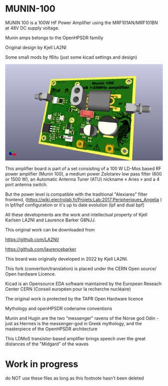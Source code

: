# MUNIN-100
MUNIN 100 is a 100W HF Power Amplifier using the MRF101AN/MRF101BN at 48V DC supply voltage.

Munin amps belongs to the OpenHPSDR familly

Original design by Kjell LA2NI

Some small mods by f6itu (just some kicad settings and design)


![Munin, a 100W HF linear amplifier](https://github.com/F6ITU/K_Munin100_Fork/blob/main/MUNIN%20100-B.png)

This amplifier board is part of a set consisting of a 100 W LD-Mos based RF power amplifier (Munin 100), 
a medium power Zolotarev low pass filter (600 or 1500 W), an Automatic Antenna Tuner (ATU) nickname « Aries » 
and a 4 port antenna switch.

But the power level is compatible with the traditional "Alexiares" filter frontend, (https://wiki.electrolab.fr/Projets:Lab:2017:Peripheriques_Angelia )
in lpf/hpf configuration or it's up to date evolution (lpf and dual bpf) 


All these developments are the work and intellectual property of Kjell Karlsen LA2NI and Laurence Barker G8NJJ.

This original work can be downloaded from

https://github.com/LA2NI/

https://github.com/laurencebarker


This board was originally developed in 2022 by Kjell LA2NI.

This fork (convertion/translation) is placed under the CERN Open source/ Open hardware Licence.

Kicad is an Opensource EDA software maintained by the European Reseach Center CERN (Conseil européen pour la recherche nucléaire)

The original work is protected by the TAPR Open Hardware licence

Mythology and openHPSDR codename conventions

Munin and Hugin are the two "messenger" ravens of the Norse god Odin - just as Hermes is the messenger-god in Greek mythology, 
and the masterpiece of the OpenHPSDR architecture 

This LDMoS transistor-based amplifier brings speech over the great distances of the "Midgard" of the waves


# Work in progress
do NOT use these files as long as this footnote hasn't been deleted

